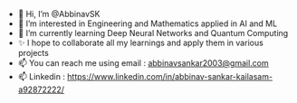 - 👋 Hi, I’m @AbbinavSK
- 👀 I’m interested in Engineering and Mathematics applied in AI and ML
- 🌱 I’m currently learning Deep Neural Networks and Quantum Computing
- ✨ I hope to collaborate all my learnings and apply them in various projects
- 📫 You can reach me using email : abbinavsankar2003@gmail.com
- 📫 Linkedin : https://www.linkedin.com/in/abbinav-sankar-kailasam-a92872222/
